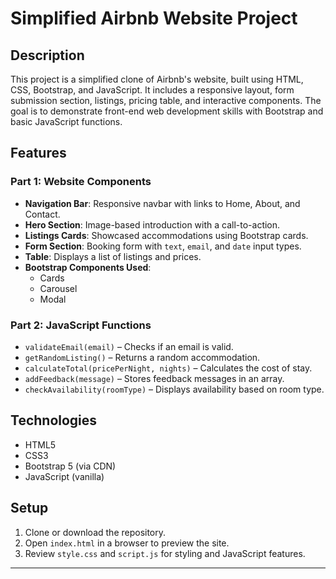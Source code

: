 # Simplified Airbnb Website Project

## Description
This project is a simplified clone of Airbnb's website, built using HTML, CSS, Bootstrap, and JavaScript. It includes a responsive layout, form submission section, listings, pricing table, and interactive components. The goal is to demonstrate front-end web development skills with Bootstrap and basic JavaScript functions.

## Features

### Part 1: Website Components
- **Navigation Bar**: Responsive navbar with links to Home, About, and Contact.
- **Hero Section**: Image-based introduction with a call-to-action.
- **Listings Cards**: Showcased accommodations using Bootstrap cards.
- **Form Section**: Booking form with `text`, `email`, and `date` input types.
- **Table**: Displays a list of listings and prices.
- **Bootstrap Components Used**:
  - Cards
  - Carousel
  - Modal

### Part 2: JavaScript Functions
- `validateEmail(email)` – Checks if an email is valid.
- `getRandomListing()` – Returns a random accommodation.
- `calculateTotal(pricePerNight, nights)` – Calculates the cost of stay.
- `addFeedback(message)` – Stores feedback messages in an array.
- `checkAvailability(roomType)` – Displays availability based on room type.

## Technologies
- HTML5
- CSS3
- Bootstrap 5 (via CDN)
- JavaScript (vanilla)

## Setup
1. Clone or download the repository.
2. Open `index.html` in a browser to preview the site.
3. Review `style.css` and `script.js` for styling and JavaScript features.

---